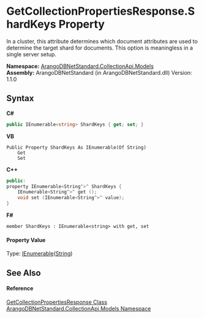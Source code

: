# GetCollectionPropertiesResponse.ShardKeys Property 
 

In a cluster, this attribute determines which document attributes are used to determine the target shard for documents. This option is meaningless in a single server setup.

**Namespace:**&nbsp;<a href="eddef630-2e74-9b99-ee5b-91305adea48b">ArangoDBNetStandard.CollectionApi.Models</a><br />**Assembly:**&nbsp;ArangoDBNetStandard (in ArangoDBNetStandard.dll) Version: 1.1.0

## Syntax

**C#**<br />
``` C#
public IEnumerable<string> ShardKeys { get; set; }
```

**VB**<br />
``` VB
Public Property ShardKeys As IEnumerable(Of String)
	Get
	Set
```

**C++**<br />
``` C++
public:
property IEnumerable<String^>^ ShardKeys {
	IEnumerable<String^>^ get ();
	void set (IEnumerable<String^>^ value);
}
```

**F#**<br />
``` F#
member ShardKeys : IEnumerable<string> with get, set

```


#### Property Value
Type: <a href="https://docs.microsoft.com/dotnet/api/system.collections.generic.ienumerable-1" target="_blank" rel="noopener noreferrer">IEnumerable</a>(<a href="https://docs.microsoft.com/dotnet/api/system.string" target="_blank" rel="noopener noreferrer">String</a>)

## See Also


#### Reference
<a href="e10e7b86-a831-f90c-c2d1-6c0b2f89dbab">GetCollectionPropertiesResponse Class</a><br /><a href="eddef630-2e74-9b99-ee5b-91305adea48b">ArangoDBNetStandard.CollectionApi.Models Namespace</a><br />